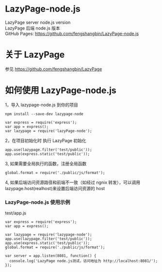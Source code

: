 # LazyPage-node.js

LazyPage server node.js version  
LazyPage 后端 node.js 版本  
GitHub Pages: https://github.com/fengshangbin/LazyPage-node.js

# 关于 LazyPage

参见 https://github.com/fengshangbin/LazyPage

# 如何使用 LazyPage-node.js

1，导入 lazypage-node.js 到你的项目

```
npm install --save-dev lazypage-node
```

```
var express = require('express');
var app = express();
var lazypage = require('lazyPage-node');
```

2，在项目初始化时 执行 LazyPage 初始化

```
app.use(lazypage.filter('test/public'));
app.use(express.static('test/public'));
```

3, 如果需要全局执行的函数，注册全局函数

```
global.format = require('./public/js/format');
```

4, 如果后端访问资源路径和前端不一致（如经过 ngnix 转发），可以调用 lazypage.host(realhost)来设置后端访问资源的 host

### LazyPage-node.js 使用示例

test/app.js

```
var express = require('express');
var app = express();

var lazypage = require('lazypage-node');
app.use(lazypage.filter('test/public'));
app.use(express.static('test/public'));
global.format = require('./public/js/format');

var server = app.listen(8081, function() {
  console.log('LazyPage node.js测试，访问地址为 http://localhost:8081/');
});
```

